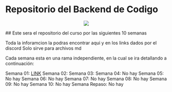 # Repositorio del Backend de Codigo
<p align="center">
<img src="https://codigo.edu.pe/public/img/codigo-logo.png"> 
</p>
## Este sera el repositorio del curso por las siguientes 10 semanas

Toda la inforamcion la podras encontrar aqui y en los links dados por el discord
Solo sirve para archivos md 

Cada semana esta en una rama independiente, en la cual se ira detallando a continuación:

Semana 01: <a href="https://github.com/Adolfo20bm/backendg9/tree/semana01">LINK</a>
Semana 02: <a href="https://github.com/Adolfo20bm/backendg9/tree/semana02"></a>
Semana 03: <a href=""></a>
Semana 04: No hay
Semana 05: No hay
Semana 06: No hay
Semana 07: No hay
Semana 08: No hay
Semana 09: No hay
Semana 10: No hay
Semana Repaso: No hay